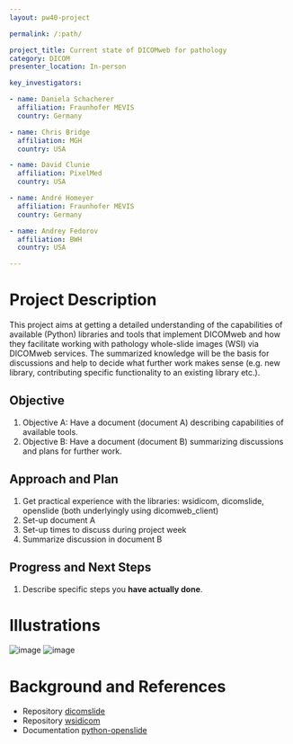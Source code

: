 ```yaml
---
layout: pw40-project

permalink: /:path/

project_title: Current state of DICOMweb for pathology
category: DICOM
presenter_location: In-person

key_investigators:

- name: Daniela Schacherer
  affiliation: Fraunhofer MEVIS
  country: Germany

- name: Chris Bridge
  affiliation: MGH
  country: USA

- name: David Clunie
  affiliation: PixelMed
  country: USA

- name: André Homeyer
  affiliation: Fraunhofer MEVIS
  country: Germany

- name: Andrey Fedorov
  affiliation: BWH
  country: USA

---
```


# Project Description

<!-- Add a short paragraph describing the project. -->

This project aims at getting a detailed understanding of the capabilities of available (Python) libraries and tools that implement DICOMweb and how they facilitate working with pathology whole-slide images (WSI) via DICOMweb services. The summarized knowledge will be the basis for discussions and help to decide what further work makes sense (e.g. new library, contributing specific functionality to an existing library etc.).

## Objective

<!-- Describe here WHAT you would like to achieve (what you will have as end result). -->

1.  Objective A: Have a document (document A) describing capabilities of available tools.
2.  Objective B: Have a document (document B) summarizing discussions and plans for further work.

## Approach and Plan

<!-- Describe here HOW you would like to achieve the objectives stated above. -->

1.  Get practical experience with the libraries: wsidicom, dicomslide, openslide (both underlyingly using dicomweb_client)
2.  Set-up document A
3.  Set-up times to discuss during project week
4.  Summarize discussion in document B

## Progress and Next Steps

<!-- Update this section as you make progress, describing of what you have ACTUALLY DONE.
     If there are specific steps that you could not complete then you can describe them here, too. -->

1.  Describe specific steps you **have actually done**.

# Illustrations

![image](.dicomweb.png)
![image](.wsi.png)


# Background and References

- Repository [dicomslide](https://github.com/ImagingDataCommons/dicomslide)
- Repository [wsidicom](https://github.com/imi-bigpicture/wsidicom)
- Documentation [python-openslide](https://openslide.org/api/python/)
